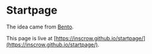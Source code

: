 # Startpage

The idea came from [Bento](https://github.com/migueravila/Bento).

This page is live at [https://inscrow.github.io/startpage/](https://inscrow.github.io/startpage/).
